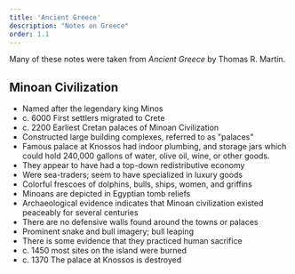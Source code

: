 ```yaml
---
title: 'Ancient Greece'
description: "Notes on Greece"
order: 1.1
---
```


Many of these notes were taken from _Ancient Greece_ by Thomas R. Martin.

## Minoan Civilization

- Named after the legendary king Minos
- c. 6000 First settlers migrated to Crete
- c. 2200 Earliest Cretan palaces of Minoan Civilization
- Constructed large building complexes, referred to as "palaces"
- Famous palace at Knossos had indoor plumbing, and storage jars which could hold 240,000 gallons of water, olive oil, wine, or other goods.
- They appear to have had a top-down redistributive economy
- Were sea-traders; seem to have specialized in luxury goods
- Colorful frescoes of dolphins, bulls, ships, women, and griffins
- Minoans are depicted in Egyptian tomb reliefs
- Archaeological evidence indicates that Minoan civilization existed peaceably for several centuries
- There are no defensive walls found around the towns or palaces
- Prominent snake and bull imagery; bull leaping
- There is some evidence that they practiced human sacrifice
- c. 1450 most sites on the island were burned
- c. 1370 The palace at Knossos is destroyed
